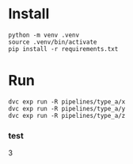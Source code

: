 
# Install 

```
python -m venv .venv
source .venv/bin/activate
pip install -r requirements.txt
```

# Run 

```
dvc exp run -R pipelines/type_a/x
dvc exp run -R pipelines/type_a/y
dvc exp run -R pipelines/type_a/z

```

### test
3
